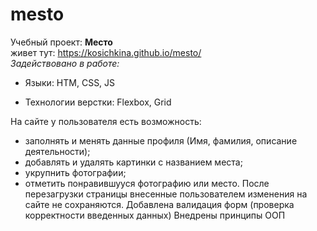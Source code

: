 # mesto 
Учебный проект: **Место**   
живет тут: https://kosichkina.github.io/mesto/   
*Задействовано в работе:* 
+ Языки: HTM, CSS, JS

+ Технологии верстки: Flexbox, Grid

На сайте у пользователя есть возможность: 
- заполнять и менять данные профиля (Имя, фамилия, описание деятельности);
- добавлять и удалять картинки с названием места;
- укрупнить фотографии; 
- отметить понравившууся фотографию или место.
После перезагрузки страницы внесенные пользователем изменения на сайте не сохраняются.
Добавлена валидация форм (проверка корректности введенных данных)
Внедрены принципы ООП




